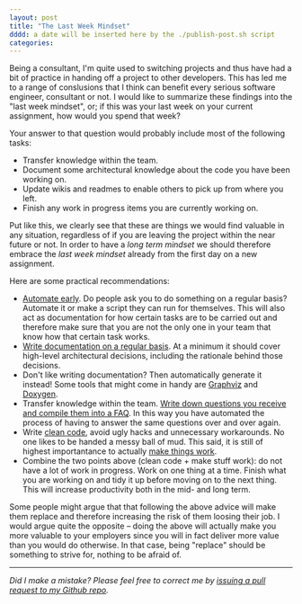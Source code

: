 ```yaml
---
layout: post
title: "The Last Week Mindset"
dddd: a date will be inserted here by the ./publish-post.sh script
categories: 
---
```


Being a consultant, I'm quite used to switching projects and thus have had a bit of practice in handing off a project to other developers. This has led me to a range of conslusions that I think can benefit every serious software engineer, consultant or not. I would like to summarize these findings into the "last week mindset", or; if this was your last week on your current assignment, how would you spend that week?

Your answer to that question would probably include most of the following tasks:
* Transfer knowledge within the team.
* Document some architectural knowledge about the code you have been working on. 
* Update wikis and readmes to enable others to pick up from where you left.
* Finish any work in progress items you are currently working on.

Put like this, we clearly see that these are things we would find valuable in any situation, regardless of if you are leaving the project within the near future or not. In order to have a _long term mindset_ we should therefore embrace the _last week mindset_ already from the first day on a new assignment.

Here are some practical recommendations:

* [Automate early](http://www.developerdotstar.com/mag/articles/automate_software_process.html). Do people ask you to do something on a regular basis? Automate it or make a script they can run for themselves. This will also act as documentation for how certain tasks are to be carried out and therefore make sure that you are not the only one in your team that know how that certain task works.
* [Write documentation on a regular basis](https://www.writethedocs.org/guide/writing/beginners-guide-to-docs/). At a minimum it should cover high-level architectural decisions, including the rationale behind those decisions.
* Don't like writing documentation? Then automatically generate it instead! Some tools that might come in handy are [Graphviz](https://graphviz.org/) and [Doxygen](https://www.stack.nl/~dimitri/doxygen/).
* Transfer knowledge within the team. [Write down questions you receive and compile them into a FAQ](https://blog.doismellburning.co.uk/questions-are-documentation-bugs/). In this way you have automated the process of having to answer the same questions over and over again.
* Write [clean code](https://www.martinfowler.com/tags/clean%20code.html), avoid ugly hacks and unnecessary workarounds. No one likes to be handed a messy ball of mud. This said, it is still of highest importantance to actually [make things work](https://tomharrisonjr.com/make-it-work-make-it-beautiful-make-it-fast-three-realities-df7255a8fa09).
* Combine the two points above (clean code + make stuff work): do not have a lot of work in progress. Work on one thing at a time. Finish what you are working on and tidy it up before moving on to the next thing. This will increase productivity both in the mid- and long term.

Some people might argue that that following the above advice will make them replace and therefore increasing the risk of them loosing their job. I would argue quite the opposite – doing the above will actually make you more valuable to your employers since you will in fact deliver more value than you would do otherwise. In that case, being "replace" should be something to strive for, nothing to be afraid of.

---

*Did I make a mistake? Please feel free to correct me by [issuing a pull request to my Github repo](https://github.com/Sundin/sundin.github.io).*
